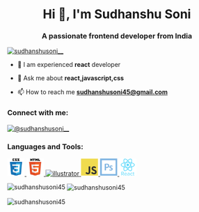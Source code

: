 <h1 align="center">Hi 👋, I'm Sudhanshu Soni</h1>
<h3 align="center">A passionate frontend developer from India</h3>

<p align="left"> <a href="https://twitter.com/sudhanshusoni__" target="blank"><img src="https://img.shields.io/twitter/follow/sudhanshusoni__?logo=twitter&style=for-the-badge" alt="sudhanshusoni__" /></a> </p>

- 🌱 I am experienced **react** developer

- 💬 Ask me about **react,javascript,css**

- 📫 How to reach me **sudhanshusoni45@gmail.com**

<h3 align="left">Connect with me:</h3>
<p align="left">
<a href="https://twitter.com/@sudhanshusoni__" target="blank"><img align="center" src="https://raw.githubusercontent.com/rahuldkjain/github-profile-readme-generator/master/src/images/icons/Social/twitter.svg" alt="@sudhanshusoni__" height="30" width="40" /></a>
</p>

<h3 align="left">Languages and Tools:</h3>
<p align="left"> <a href="https://www.w3schools.com/css/" target="_blank" rel="noreferrer"> <img src="https://raw.githubusercontent.com/devicons/devicon/master/icons/css3/css3-original-wordmark.svg" alt="css3" width="40" height="40"/> </a> <a href="https://www.w3.org/html/" target="_blank" rel="noreferrer"> <img src="https://raw.githubusercontent.com/devicons/devicon/master/icons/html5/html5-original-wordmark.svg" alt="html5" width="40" height="40"/> </a> <a href="https://www.adobe.com/in/products/illustrator.html" target="_blank" rel="noreferrer"> <img src="https://www.vectorlogo.zone/logos/adobe_illustrator/adobe_illustrator-icon.svg" alt="illustrator" width="40" height="40"/> </a> <a href="https://developer.mozilla.org/en-US/docs/Web/JavaScript" target="_blank" rel="noreferrer"> <img src="https://raw.githubusercontent.com/devicons/devicon/master/icons/javascript/javascript-original.svg" alt="javascript" width="40" height="40"/> </a> <a href="https://www.photoshop.com/en" target="_blank" rel="noreferrer"> <img src="https://raw.githubusercontent.com/devicons/devicon/master/icons/photoshop/photoshop-line.svg" alt="photoshop" width="40" height="40"/> </a> <a href="https://reactjs.org/" target="_blank" rel="noreferrer"> <img src="https://raw.githubusercontent.com/devicons/devicon/master/icons/react/react-original-wordmark.svg" alt="react" width="40" height="40"/> </a> </p>

<p><img align="left" src="https://github-readme-stats.vercel.app/api/top-langs?username=sudhanshusoni45&show_icons=true&locale=en&layout=compact" alt="sudhanshusoni45" /></p>


<p>&nbsp;<img align="center" src="https://github-readme-stats.vercel.app/api?username=sudhanshusoni45&show_icons=true&locale=en" alt="sudhanshusoni45" /></p>


<p><img align="center" src="https://github-readme-streak-stats.herokuapp.com/?user=sudhanshusoni45&" alt="sudhanshusoni45" /></p>

